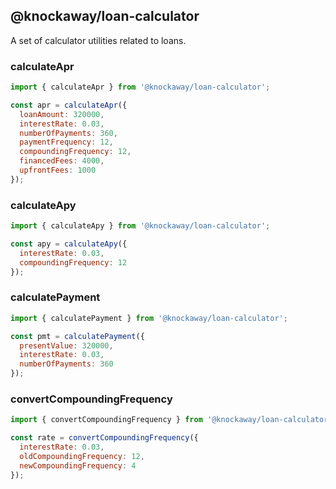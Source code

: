 ## @knockaway/loan-calculator

A set of calculator utilities related to loans.

### calculateApr

```js
import { calculateApr } from '@knockaway/loan-calculator';

const apr = calculateApr({
  loanAmount: 320000,
  interestRate: 0.03,
  numberOfPayments: 360,
  paymentFrequency: 12,
  compoundingFrequency: 12,
  financedFees: 4000,
  upfrontFees: 1000
});
```

### calculateApy

```js
import { calculateApy } from '@knockaway/loan-calculator';

const apy = calculateApy({
  interestRate: 0.03,
  compoundingFrequency: 12
});
```

### calculatePayment

```js
import { calculatePayment } from '@knockaway/loan-calculator';

const pmt = calculatePayment({
  presentValue: 320000,
  interestRate: 0.03,
  numberOfPayments: 360
});
```

### convertCompoundingFrequency

```js
import { convertCompoundingFrequency } from '@knockaway/loan-calculator';

const rate = convertCompoundingFrequency({
  interestRate: 0.03,
  oldCompoundingFrequency: 12,
  newCompoundingFrequency: 4
});
```
